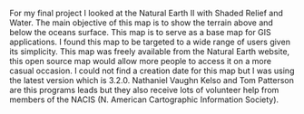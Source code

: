 For my final project I looked at the Natural Earth II with Shaded Relief and Water. The main objective of this map is to show the terrain above and below the oceans surface. This map is to serve as a base map for GIS applications.
I found this map to be targeted to a wide range of users given its simplicity. This map was freely available from the Natural Earth website, this open source map would allow more people to access it on a more casual occasion.
I could not find a creation date for this map but I was using the latest version which is 3.2.0.
Nathaniel Vaughn Kelso and Tom Patterson are this programs leads but they also receive lots of volunteer help from members of the NACIS (N. American Cartographic Information Society).
